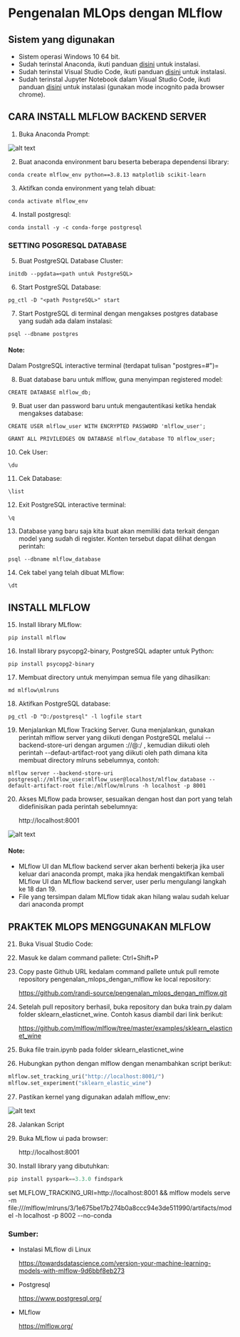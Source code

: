 # Pengenalan MLOps dengan MLflow

## Sistem yang digunakan
* Sistem operasi Windows 10 64 bit.
* Sudah terinstal Anaconda, ikuti panduan [disini](https://docs.anaconda.com/anaconda/install/windows/) untuk instalasi.
* Sudah terinstal Visual Studio Code, ikuti panduan [disini](https://code.visualstudio.com/docs/setup/windows) untuk instalasi.
* Sudah terinstal Jupyter Notebook dalam Visual Studio Code, ikuti panduan [disini](https://towardsdatascience.com/installing-jupyter-notebook-support-in-visual-studio-code-91887d644c5d) untuk instalasi (gunakan mode incognito pada browser chrome).

## CARA INSTALL MLFLOW BACKEND SERVER
1. Buka Anaconda Prompt:

![alt text](https://github.com/randi-source/pengenalan_mlops_dengan_mlflow/blob/main/Picture/image.png)

2. Buat anaconda environment baru beserta beberapa dependensi library:
```console
conda create mlflow_env python==3.8.13 matplotlib scikit-learn
```
3. Aktifkan conda environment yang telah dibuat:
```console
conda activate mlflow_env
```
4. Install postgresql:
```console
conda install -y -c conda-forge postgresql
```

### SETTING POSGRESQL DATABASE

5. Buat PostgreSQL Database Cluster:
```console
initdb --pgdata=<path untuk PostgreSQL>
```
6. Start PostgreSQL Database:
```console
pg_ctl -D "<path PostgreSQL>" start
```
7. Start PostgreSQL di terminal dengan mengakses postgres database yang sudah ada dalam instalasi:
```console
psql --dbname postgres
```
#### Note:
Dalam PostgreSQL interactive terminal (terdapat tulisan "postgres=#")=

8. Buat database baru untuk mlflow, guna menyimpan registered model:
```psql
CREATE DATABASE mlflow_db;
```
9. Buat user dan password baru untuk mengautentikasi ketika hendak mengakses database:
```psql
CREATE USER mlflow_user WITH ENCRYPTED PASSWORD 'mlflow_user';
```
```psql
GRANT ALL PRIVILEDGES ON DATABASE mlflow_database TO mlflow_user;
```
10. Cek User:
```psql
\du
```
11. Cek Database:
```psql
\list
```

12. Exit PostgreSQL interactive terminal:
```psql
\q
```

13. Database yang baru saja kita buat akan memiliki data terkait dengan model yang sudah di register. Konten tersebut dapat dilihat dengan perintah:
```psql
psql --dbname mlflow_database
```

14. Cek tabel yang telah dibuat MLflow:
```psql
\dt
```


## INSTALL MLFLOW

15. Install library MLflow:
```console
pip install mlflow
```

16. Install library psycopg2-binary, PostgreSQL adapter untuk Python:
```console
pip install psycopg2-binary
```

17. Membuat directory untuk menyimpan semua file yang dihasilkan:
```console
md mlflow\mlruns
```

18. Aktifkan PostgreSQL database:
```console
pg_ctl -D "D:/postgresql" -l logfile start
```

19. Menjalankan MLflow Tracking Server. Guna menjalankan, gunakan perintah mlflow server yang diikuti dengan PostgreSQL melalui --backend-store-uri dengan argumen <dialec><driver>://<username><password>@<host>:<post>/<database> , kemudian diikuti oleh perintah --defaut-artifact-root yang diikuti oleh path dimana kita membuat directory mlruns sebelumnya, contoh:
```console
mlflow server --backend-store-uri postgresql://mlflow_user:mlflow_user@localhost/mlflow_database --default-artifact-root file:/mlflow/mlruns -h localhost -p 8001
```
  
20. Akses MLflow pada browser, sesuaikan dengan host dan port yang telah didefinisikan pada perintah sebelumnya:

    http://localhost:8001

![alt text](https://github.com/randi-source/pengenalan_mlops_dengan_mlflow/blob/main/Picture/Screenshot%202022-07-24%20012430.jpeg)

#### Note:

* MLflow UI dan MLflow backend server akan berhenti bekerja jika user keluar dari anaconda prompt, maka jika hendak mengaktifkan kembali MLflow UI dan MLflow backend server, user perlu mengulangi langkah ke 18 dan 19. 
* File yang tersimpan dalam MLflow tidak akan hilang walau sudah keluar dari anaconda prompt

## PRAKTEK MLOPS MENGGUNAKAN MLFLOW
  
21. Buka Visual Studio Code:

22. Masuk ke dalam command pallete:
Ctrl+Shift+P

23. Copy paste Github URL kedalam command pallete untuk pull remote repository pengenalan_mlops_dengan_mlflow ke local repository:
  
    https://github.com/randi-source/pengenalan_mlops_dengan_mlflow.git

24. Setelah pull repository berhasil, buka repository dan buka train.py dalam folder sklearn_elasticnet_wine. Contoh kasus diambil dari link berikut:
  
    https://github.com/mlflow/mlflow/tree/master/examples/sklearn_elasticnet_wine

25. Buka file train.ipynb pada folder sklearn_elasticnet_wine

26. Hubungkan python dengan mlflow dengan menambahkan script berikut:
```python
mlflow.set_tracking_uri("http://localhost:8001/")
mlflow.set_experiment("sklearn_elastic_wine")
```

27. Pastikan kernel yang digunakan adalah mlflow_env:

![alt text](https://github.com/randi-source/pengenalan_mlops_dengan_mlflow/blob/main/Picture/Untitled.jpg)

28. Jalankan Script

29. Buka MLflow ui pada browser: 
  
    http://localhost:8001

30. Install library yang dibutuhkan:
```python
pip install pyspark==3.3.0 findspark
```


set MLFLOW_TRACKING_URI=http://localhost:8001 && mlflow models serve -m file:///mlflow/mlruns/3/1e675be17b274b0a8ccc94e3de511990/artifacts/model -h localhost -p 8002 --no-conda


### Sumber: 

* Instalasi MLflow di Linux
  
  https://towardsdatascience.com/version-your-machine-learning-models-with-mlflow-9d6bbf8eb273

* Postgresql 
  
  https://www.postgresql.org/
  
* MLflow
  
  https://mlflow.org/
